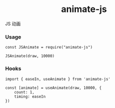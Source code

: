 <h1 align="center">animate-js</h1>

JS 动画

### Usage

```
const JSAnimate = require("animate-js")

JSAnimate(draw, 10000)
```

### Hooks

```
import { easeIn, useAnimate } from 'animate-js'

const [animate] = useAnimate(draw, 10000, {
    count: 1,
    timing: easeIn
})
```
